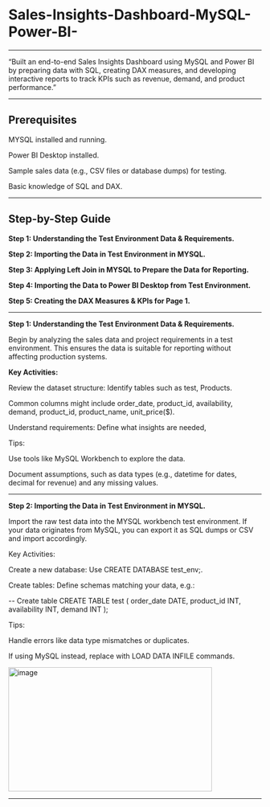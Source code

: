 # Sales-Insights-Dashboard-MySQL-Power-BI-
---

“Built an end-to-end Sales Insights Dashboard using MySQL and Power BI by preparing data with SQL, creating DAX measures, and developing interactive reports to track KPIs such as revenue, demand, and product performance.”

---

**Prerequisites**
---

MYSQL installed and running.

Power BI Desktop installed.

Sample sales data (e.g., CSV files or database dumps) for testing.

Basic knowledge of SQL and DAX.

---

**Step-by-Step Guide**
---

**Step 1: Understanding the Test Environment Data & Requirements.**

**Step 2: Importing the Data in Test Environment in MYSQL.**

**Step 3: Applying Left Join in MYSQL to Prepare the Data for Reporting.**

**Step 4: Importing the Data to Power BI Desktop from Test Environment.**

**Step 5: Creating the DAX Measures & KPIs for Page 1.**

---

**Step 1: Understanding the Test Environment Data & Requirements.**

Begin by analyzing the sales data and project requirements in a test environment. This ensures the data is suitable for reporting without affecting production systems.

**Key Activities:**

Review the dataset structure: Identify tables such as test, Products.

Common columns might include order_date, product_id, availability, demand, product_id, product_name, unit_price($).

Understand requirements: Define what insights are needed, 

Tips:

Use tools like MySQL Workbench to explore the data.

Document assumptions, such as data types (e.g., datetime for dates, decimal for revenue) and any missing values.

---

**Step 2: Importing the Data in Test Environment in MYSQL.**

Import the raw test data into the MYSQL workbench test environment. If your data originates from MySQL, you can export it as SQL dumps or CSV and import accordingly.

Key Activities:

Create a new database: Use CREATE DATABASE test_env;.

Create tables: Define schemas matching your data, e.g.:

-- Create table
CREATE TABLE test (
    order_date DATE,
    product_id INT,
    availability INT,
    demand INT
);

Tips:

Handle errors like data type mismatches or duplicates.

If using MySQL instead, replace with LOAD DATA INFILE commands.

<img width="405" height="247" alt="image" src="https://github.com/user-attachments/assets/aeaa2e95-e384-4ef6-bbc9-65fcd74fcebe" />

---





